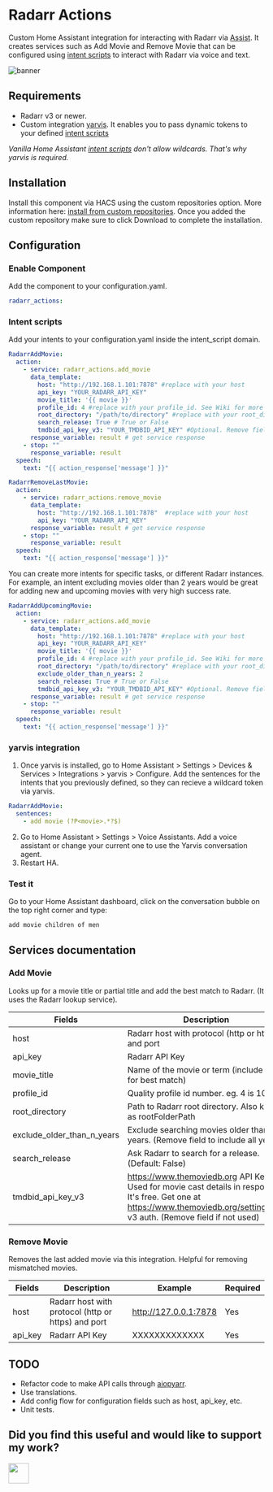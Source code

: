 # Radarr Actions
Custom Home Assistant integration for interacting with Radarr via [Assist](https://www.home-assistant.io/voice_control/).
It creates services such as Add Movie and Remove Movie that can be configured using [intent scripts](https://www.home-assistant.io/integrations/intent_script) to interact with Radarr via voice and text.

![banner](https://media3.giphy.com/media/YHS3q6eeRAgvNmga6Z/giphy.gif)


## Requirements
- Radarr v3 or newer.
- Custom integration [yarvis](https://github.com/siemon-geeroms/yarvis). It enables you to pass dynamic tokens to your defined [intent scripts](https://www.home-assistant.io/integrations/intent_script)

*Vanilla Home Assistant [intent scripts](https://www.home-assistant.io/integrations/intent_script) don't allow wildcards. That's why yarvis is required.*

## Installation

Install this component via HACS using the custom repositories option. More information here: [install from custom repositories](https://hacs.xyz/docs/faq/custom_repositories/). 
Once you added the custom repository make sure to click Download to complete the installation.

## Configuration

### Enable Component
Add the component to your configuration.yaml.
```yaml
radarr_actions:
```

### Intent scripts
Add your intents to your configuration.yaml inside the intent_script domain.
```yaml
RadarrAddMovie:
  action:
    - service: radarr_actions.add_movie
      data_template:
        host: "http://192.168.1.101:7878" #replace with your host
        api_key: "YOUR_RADARR_API_KEY" 
        movie_title: '{{ movie }}'
        profile_id: 4 #replace with your profile_id. See Wiki for more info
        root_directory: "/path/to/directory" #replace with your root_directory
        search_release: True # True or False
        tmdbid_api_key_v3: "YOUR_TMDBID_API_KEY" #Optional. Remove field if not used.
      response_variable: result # get service response
    - stop: ""
      response_variable: result
  speech:
    text: "{{ action_response['message'] }}"

RadarrRemoveLastMovie:
  action:
    - service: radarr_actions.remove_movie
      data_template:
        host: "http://192.168.1.101:7878"  #replace with your host
        api_key: "YOUR_RADARR_API_KEY"
      response_variable: result # get service response
    - stop: ""
      response_variable: result
  speech:
    text: "{{ action_response['message'] }}"
```

You can create more intents for specific tasks, or different Radarr instances. For example, an intent excluding movies older than 2 years would be great for adding new and upcoming movies with very high success rate.
```yaml
RadarrAddUpcomingMovie:
  action:
    - service: radarr_actions.add_movie
      data_template:
        host: "http://192.168.1.101:7878" #replace with your host
        api_key: "YOUR_RADARR_API_KEY" 
        movie_title: '{{ movie }}'
        profile_id: 4 #replace with your profile_id. See Wiki for more info
        root_directory: "/path/to/directory" #replace with your root_directory
        exclude_older_than_n_years: 2
        search_release: True # True or False
        tmdbid_api_key_v3: "YOUR_TMDBID_API_KEY" #Optional. Remove field if not used.
      response_variable: result # get service response
    - stop: ""
      response_variable: result
  speech:
    text: "{{ action_response['message'] }}"
```

### yarvis integration
1. Once yarvis is installed, go to Home Assistant > Settings > Devices & Services > Integrations > yarvis > Configure.
Add the sentences for the intents that you previously defined, so they can recieve a wildcard token via yarvis.
```yaml
RadarrAddMovie:
  sentences:
    - add movie (?P<movie>.*?$)
```
2. Go to Home Assistant > Settings > Voice Assistants. Add a voice assistant or change your current one to use the Yarvis conversation agent.
3. Restart HA.

### Test it
Go to your Home Assistant dashboard, click on the conversation bubble on the top right corner and type:
```
add movie children of men
```

## Services documentation

### Add Movie
Looks up for a movie title or partial title and add the best match to Radarr.
(It uses the Radarr lookup service).

| Fields                     | Description                                                                                                                 | Example                   | Required |
|----------------------------|-----------------------------------------------------------------------------------------------------------------------------|---------------------------|----------|
| host                       | Radarr host with protocol (http or https) and port                                                                          | http://127.0.0.1:7878     | Yes      |
| api_key                    | Radarr API Key                                                                                                              | XXXXXXXXXXXXX             | Yes      |
| movie_title                | Name of the movie or term (include year for best match)                                                                     | Children of men           | Yes      |
| profile_id                 | Quality profile id number. eg. 4 is 1080p                                                                                   | 4                         | Yes      |
| root_directory             | Path to Radarr root directory. Also knwon as rootFolderPath                                                                 | /path/to/movies/directory | Yes      |
| exclude_older_than_n_years | Exclude searching movies older than N years. (Remove field to include all years).                                                                             | 70                        | No       |
| search_release             | Ask Radarr to search for a release. (Default: False)                                                                        | True                      | No       |
| tmdbid_api_key_v3          | https://www.themoviedb.org API Key. Used for movie cast details in responses. It's free. Get one at https://www.themoviedb.org/settings/api v3 auth. (Remove field if not used)| XXXXXXXXXXXXX             | No       |


### Remove Movie
Removes the last added movie via this integration. Helpful for removing mismatched movies.

| Fields                     | Description                                                                                                                 | Example                   | Required |
|----------------------------|-----------------------------------------------------------------------------------------------------------------------------|---------------------------|----------|
| host                       | Radarr host with protocol (http or https) and port                                                                          | http://127.0.0.1:7878     | Yes      |
| api_key                    | Radarr API Key                                                                                                              | XXXXXXXXXXXXX             | Yes      |


## TODO
- Refactor code to make API calls through [aiopyarr](https://github.com/tkdrob/aiopyarr).
- Use translations.
- Add config flow for configuration fields such as host, api_key, etc.
- Unit tests.

## Did you find this useful and would like to support my work?
<a href="https://paypal.me/avrahamvr/"><img src="https://github.com/andreostrovsky/donate-with-paypal/blob/master/blue.svg" height="40"></a> 
